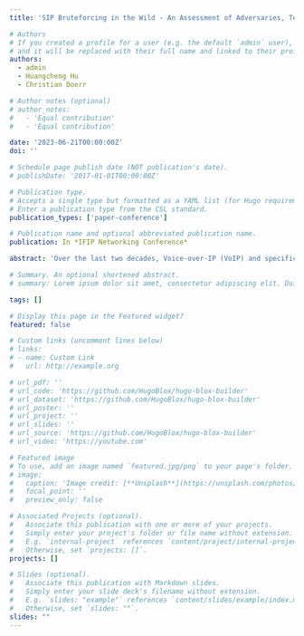 ```yaml
---
title: 'SIP Bruteforcing in the Wild - An Assessment of Adversaries, Techniques and Tools'

# Authors
# If you created a profile for a user (e.g. the default `admin` user), write the username (folder name) here
# and it will be replaced with their full name and linked to their profile.
authors:
  - admin
  - Huangcheng Hu
  - Christian Doerr

# Author notes (optional)
# author_notes:
#   - 'Equal contribution'
#   - 'Equal contribution'

date: '2023-06-21T00:00:00Z'
doi: ''

# Schedule page publish date (NOT publication's date).
# publishDate: '2017-01-01T00:00:00Z'

# Publication type.
# Accepts a single type but formatted as a YAML list (for Hugo requirements).
# Enter a publication type from the CSL standard.
publication_types: ['paper-conference']

# Publication name and optional abbreviated publication name.
publication: In *IFIP Networking Conference*

abstract: 'Over the last two decades, Voice-over-IP (VoIP) and specifically SIP have become standard solutions to realize voice telephony in residential, commercial, and telecom environments. As by now, an abundance of SIP endpoints exist, it has become financially lucrative for cybercriminals to systematically search for VoIP installations, with for example the aim to abuse them for billing fraud or to hide their criminal activities behind a legitimate connection and phone number. By now, this has made SIP one of the most scanned UDP protocols on the Internet. In this paper, we take a look at the actors behind these attacks. Using a large network telescope, we collect over 822 million SIP brute-forcing attempts from 5,691 sources over 187 countries and analyze who is searching for and attacking VoIP endpoints. As each tool and campaign exhibits specific implementation differences, we can relate individual attempts into campaigns and can thereby provide a detailed view into different actors in the ecosystem, different techniques and tooling, and how these are developing over 5 years. We show that we can fingerprint different SIP scanning tools, show that actors hardly ever change their toolkit, and identify an increase in highly distributed and coordinated scanning.'

# Summary. An optional shortened abstract.
# summary: Lorem ipsum dolor sit amet, consectetur adipiscing elit. Duis posuere tellus ac convallis placerat. Proin tincidunt magna sed ex sollicitudin condimentum.

tags: []

# Display this page in the Featured widget?
featured: false

# Custom links (uncomment lines below)
# links:
# - name: Custom Link
#   url: http://example.org

# url_pdf: ''
# url_code: 'https://github.com/HugoBlox/hugo-blox-builder'
# url_dataset: 'https://github.com/HugoBlox/hugo-blox-builder'
# url_poster: ''
# url_project: ''
# url_slides: ''
# url_source: 'https://github.com/HugoBlox/hugo-blox-builder'
# url_video: 'https://youtube.com'

# Featured image
# To use, add an image named `featured.jpg/png` to your page's folder.
# image:
#   caption: 'Image credit: [**Unsplash**](https://unsplash.com/photos/pLCdAaMFLTE)'
#   focal_point: ''
#   preview_only: false

# Associated Projects (optional).
#   Associate this publication with one or more of your projects.
#   Simply enter your project's folder or file name without extension.
#   E.g. `internal-project` references `content/project/internal-project/index.md`.
#   Otherwise, set `projects: []`.
projects: []

# Slides (optional).
#   Associate this publication with Markdown slides.
#   Simply enter your slide deck's filename without extension.
#   E.g. `slides: "example"` references `content/slides/example/index.md`.
#   Otherwise, set `slides: ""`.
slides: ""
---
```

